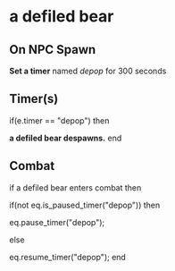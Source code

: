 # a defiled bear


## On NPC Spawn

**Set a timer** named *depop* for 300 seconds


## Timer(s)

if(e.timer == "depop") then


**a defiled bear despawns.**
end



## Combat

if a defiled bear enters combat  then


if(not eq.is_paused_timer("depop")) then



eq.pause_timer("depop");


else


eq.resume_timer("depop");
end
